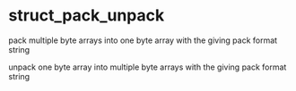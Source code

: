 # struct_pack_unpack

pack multiple byte arrays into one byte array with the giving pack format string

unpack one byte array into multiple byte arrays with the giving pack format string
